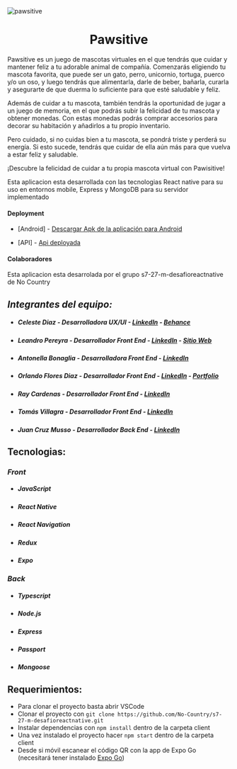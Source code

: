 

<!--<img src='https://res.cloudinary.com/ddkurzft6/image/upload/v1681843052/pawsitive/logoparaleNAdro-01_utulfl.png' alt="pawsitive"/>-->
<img src='https://res.cloudinary.com/ddkurzft6/image/upload/v1681938653/pawsitive/gif_ztazsi.gif' alt="pawsitive"/>

 <p align="center">
<h1 style="text-align: center;">Pawsitive</h1>
Pawsitive es un juego de mascotas virtuales en el que tendrás que cuidar y mantener feliz a tu adorable animal de compañía. Comenzarás eligiendo tu mascota favorita, que puede ser un gato, perro, unicornio, tortuga, puerco y/o un oso, y luego tendrás que alimentarla, darle de beber, bañarla, curarla y asegurarte de que duerma lo suficiente para que esté saludable y feliz.

Además de cuidar a tu mascota, también tendrás la oportunidad de jugar a un juego de memoria, en el que podrás subir la felicidad de tu mascota y obtener monedas. Con estas monedas podrás comprar accesorios para decorar su habitación y añadirlos a tu propio inventario.

Pero cuidado, si no cuidas bien a tu mascota, se pondrá triste y perderá su energía. Si esto sucede, tendrás que cuidar de ella aún más para que vuelva a estar feliz y saludable.

¡Descubre la felicidad de cuidar a tu propia mascota virtual con Pawisitive!
<p>


<p>Esta aplicacion esta desarrollada con las tecnologias React native para su uso en entornos mobile, Express y MongoDB para su servidor implementado</p>
<h4>Deployment</h4>

- [Android] - [Descargar Apk de la aplicación para Android]()

- [API] - [Api deployada](https://s7-27-m-desafioreactnative-production.up.railway.app)


<h4>Colaboradores</h4>
<p>Esta aplicacion esta desarrolada por el grupo <span>s7-27-m-desafioreactnative</span> de No Country</p>

## _Integrantes del equipo:_
* ##### Celeste Diaz - Desarrolladora UX/UI - [LinkedIn](https://www.linkedin.com/in/bluewesome/) - [Behance](https://www.behance.net/Bluewesome) #####
* ##### Leandro Pereyra - Desarrollador Front End - [LinkedIn](https://www.linkedin.com/in/leandro-pereyra/) - [Sitio Web](https://leandropereyra.ar) #####
* ##### Antonella Bonaglia - Desarrolladora Front End - [LinkedIn](https://www.linkedin.com/in/) #####
* ##### Orlando Flores Diaz - Desarrollador Front End - [LinkedIn](https://www.linkedin.com/in/orlando-flores365/) - [Portfolio](https://lalomax.github.io/My-portfolio/) #####
* ##### Ray Cardenas - Desarrollador Front End - [LinkedIn](https://www.linkedin.com/in/ray-kevin-cardenas-mayma-a59a341bb) #####
* ##### Tomás Villagra - Desarrollador Front End - [LinkedIn](https://www.linkedin.com/in/tomas-villagra-381a8a24b/) #####
* ##### Juan Cruz Musso - Desarrollador Back End - [LinkedIn](https://www.linkedin.com/in/) #####

## Tecnologias:
### _Front_
* ##### JavaScript #####
* ##### React Native #####
* ##### React Navigation #####
* ##### Redux #####
* ##### Expo #####

### _Back_
* ##### Typescript #####
* ##### Node.js #####
* ##### Express #####
* ##### Passport #####
* ##### Mongoose #####

## Requerimientos:
* Para clonar el proyecto basta abrir VSCode
* Clonar el proyecto con `git clone https://github.com/No-Country/s7-27-m-desafioreactnative.git`
* Instalar dependencias con `npm install` dentro de la carpeta client
* Una vez instalado el proyecto hacer `npm start` dentro de la carpeta client
* Desde si móvil escanear el código QR con la app de Expo Go (necesitará tener instalado [Expo Go](https://expo.dev/))
